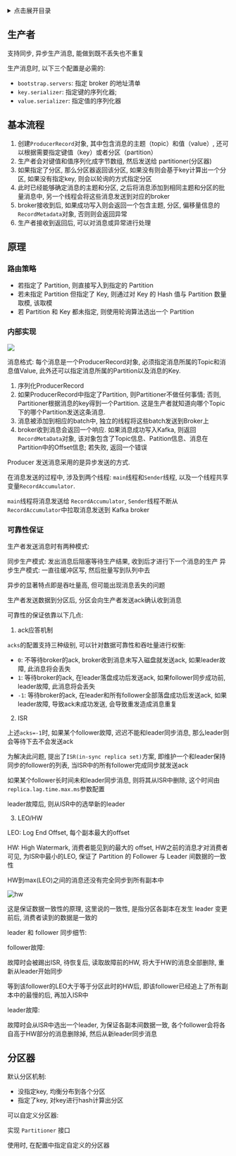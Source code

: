 <details>
<summary>点击展开目录</summary>
<!-- TOC -->

- [生产者](#生产者)
- [基本流程](#基本流程)
- [原理](#原理)
    - [路由策略](#路由策略)
    - [内部实现](#内部实现)
    - [可靠性保证](#可靠性保证)
- [分区器](#分区器)

<!-- /TOC -->
</details>

## 生产者

支持同步, 异步生产消息, 能做到既不丢失也不重复

生产消息时, 以下三个配置是必需的:
* `bootstrap.servers`: 指定 broker 的地址清单
* `key.serializer`: 指定键的序列化器;
* `value.serializer`: 指定值的序列化器

## 基本流程

1. 创建`ProducerRecord`对象, 其中包含消息的主题（topic）和值（value）, 还可以根据需要指定键值（key）或者分区（partition）
2. 生产者会对键值和值序列化成字节数组, 然后发送给 partitioner(分区器)
3. 如果指定了分区, 那么分区器返回该分区, 如果没有则会基于key计算出一个分区, 如果没有指定key, 则会以轮询的方式指定分区
4. 此时已经能够确定消息的主题和分区, 之后将消息添加到相同主题和分区的批量消息中, 另一个线程会将这些消息发送到对应的broker
5. broker接收到后, 如果成功写入则会返回一个包含主题, 分区, 偏移量信息的`RecordMetadata`对象, 否则则会返回异常
6. 生产者接收到返回后, 可以对消息或异常进行处理

## 原理

### 路由策略

* 若指定了 Partition, 则直接写入到指定的 Partition
* 若未指定 Partition 但指定了 Key, 则通过对 Key 的 Hash 值与 Partition 数量取模, 该取模
* 若 Partition 和 Key 都未指定, 则使用轮询算法选出一个 Partition

### 内部实现

![](https://gitee.com/LuVx/img/raw/master/kafka/kafka_producer_flow.png)

消息格式: 每个消息是一个ProducerRecord对象, 必须指定消息所属的Topic和消息值Value, 此外还可以指定消息所属的Partition以及消息的Key.

1. 序列化ProducerRecord
2. 如果ProducerRecord中指定了Partition, 则Partitioner不做任何事情; 否则, Partitioner根据消息的key得到一个Partition. 这是生产者就知道向哪个Topic下的哪个Partition发送这条消息.
3. 消息被添加到相应的batch中, 独立的线程将这些batch发送到Broker上
4. broker收到消息会返回一个响应. 如果消息成功写入Kafka, 则返回`RecordMetaData`对象, 该对象包含了Topic信息、Patition信息、消息在Partition中的Offset信息; 若失败, 返回一个错误

Producer 发送消息采用的是异步发送的方式.

在消息发送的过程中, 涉及到两个线程: `main`线程和`Sender`线程, 以及一个线程共享变量`RecordAccumulator`.

`main`线程将消息发送给 `RecordAccumulator`, `Sender`线程不断从`RecordAccumulator`中拉取消息发送到 Kafka broker


### 可靠性保证

生产者发送消息时有两种模式:

同步生产模式: 发出消息后阻塞等待生产结果, 收到后才进行下一个消息的生产
异步生产模式: 一直往缓冲区写, 然后批量写到队列中去

异步的显著特点即是吞吐量高, 但可能出现消息丢失的问题

生产者发送数据到分区后, 分区会向生产者发送ack确认收到消息

可靠性的保证依靠以下几点:

1. ack应答机制

`acks`的配置支持三种级别, 可以针对数据可靠性和吞吐量进行权衡:

* `0`: 不等待broker的ack, broker收到消息未写入磁盘就发送ack, 如果leader故障, 此消息将会丢失
* `1`: 等待broker的ack, 在leader落盘成功后发送ack, 如果follower同步成功前, leader故障, 此消息将会丢失
* `-1`: 等待broker的ack, 在leader和所有follower全部落盘成功后发送ack, 如果leader故障, 导致ack未成功发送, 会导致重发造成消息重复

2. ISR

上述`acks=-1`时, 如果某个follower故障, 迟迟不能和leader同步消息, 那么leader则会等待下去不会发送ack

为解决此问题, 提出了`ISR(in-sync replica set)`方案, 即维护一个和leader保持同步的follower的列表, 当ISR中的所有follower完成同步就发送ack

如果某个follower长时间未和leader同步消息, 则将其从ISR中删除, 这个时间由`replica.lag.time.max.ms`参数配置

leader故障后, 则从ISR中的选举新的leader

3. LEO/HW

LEO: Log End Offset, 每个副本最大的offset

HW: High Watermark, 消费者能见到的最大的 offset, HW之前的消息才对消费者可见, 为ISR中最小的LEO, 保证了 Partition 的 Follower 与 Leader 间数据的一致性

HW到max(LEO)之间的消息还没有完全同步到所有副本中

![hw](https://gitee.com/LuVx/img/raw/master/kafka/kafka_hw.png)

这是保证数据一致性的原理, 这里说的一致性, 是指分区各副本在发生 leader 变更前后, 消费者读到的数据是一致的

leader 和 follower 同步细节:

follower故障:

故障时会被踢出ISR, 待恢复后, 读取故障前的HW, 将大于HW的消息全部删除, 重新从leader开始同步

等到该follower的LEO大于等于分区此时的HW后, 即该follower已经追上了所有副本中的最慢的后, 再加入ISR中

leader故障:

故障时会从ISR中选出一个leader, 为保证各副本间数据一致, 各个follower会将各自高于HW部分的消息删除掉, 然后从新leader同步消息

## 分区器

默认分区机制:
* 没指定key, 均衡分布到各个分区
* 指定了key, 对key进行hash计算出分区

可以自定义分区器:

实现 `Partitioner` 接口

使用时, 在配置中指定自定义的分区器
